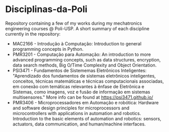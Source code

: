 # Disciplinas-da-Poli
Repository containing a few of my works during my mechatronics engineering courses @ Poli-USP.
A short summary of each discipline currently in the repository:

- MAC2166 - Introdução à Computação: Introduction to general programming concepts in Python.
- PMR3201 - Computação para Automação: An introduction to more advanced programming concepts, such as data structures, encryption, data search methods, Big O/Time Complexity and Object Orientation.
- PSI3471 - Fundamentos de Sistememas Eletrônicos Inteligentes: "Aprendizado dos fundamentos de sistemas eletrônicos inteligentes, conceitos, técnicas matemáticas e técnicas computacionais associadas, em conexão com temáticas relevantes à ênfase de Eletrônica e Sistemas, como imagens, voz e fusão de informação em sistemas multisensores." More info can be found at <https://psi3471.github.io/>
- PMR3406 - Microprocessadores em Automação e robótica: Hardware and software design principles for microprocessors and microcontrollers with applications in automation and robotics. Introduction to the basic elements of automation and robotics: sensors, actuators, data communication, and human/machine interfaces.
